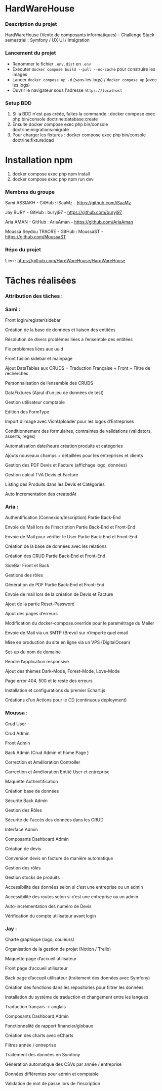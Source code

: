 # HardWareHouse

### Description du projet

HardWareHouse (Vente de composants informatiques) - Challenge Stack semestriel : Symfony / UX UI / Intégration

### Lancement du projet

- Renommer le fichier `.env.dist` en `.env`
- Exécuter `docker compose build --pull --no-cache` pour construire les images
- Lancer `docker compose up -d` (sans les logs) / `docker compose up` (avec les logs)
- Ouvrir le navigateur sous l'adresse `https://localhost`

### Setup BDD

1. Si la BDD n'est pas créée, faites la commande : docker compose exec php bin/console doctrine:database:create
2. Ensuite docker compose exec php bin/console doctrine:migrations:migrate
3. Pour charger les fixtures : docker compose exec php bin/console doctrine:fixture:load

# Installation npm

1. docker compose exec php npm install
2. docker compose exec php npm run dev

### Membres du groupe

Sami ASSIAKH - GitHub : iSaaMz - https://github.com/iSaaMz

Jay BURY - GitHub : buryj97 - https://github.com/buryj97

Aria AMAN - GitHub : AriaAman - https://github.com/AriaAman

Moussa Seydou TRAORE - GitHub : MoussaST - https://github.com/MoussaST

### Répo du projet

Lien : https://github.com/HardWareHouse/HardWareHouse


# Tâches réalisées

### Attribution des tâches : 

### Sami : 

Front login/register/sidebar

Création de la base de données et liaison des entitées

Résolution de divers problèmes liées à l’ensemble des entitées

Fix problèmes liées aux uuid

Front fusion sidebar et mainpage

Ajout DataTables aux CRUDS + Traduction Française + Front + Filtre de recherches

Personnalisation de l’ensemble des CRUDS

DataFixtures (Ajout d’un jeu de données de test)

Gestion utilisateur comptable

Edition des FormType

Import d’image avec VichUploader pour les logos d’Entreprises

Conditionnement des formulaires, contraintes de validations (validators, asserts, regex)

Automatisation date/heure création produits et catégories

Ajouts nouveaux champs + détaillées pour les entreprises et clients

Gestion des PDF Devis et Facture (affichage logo, données)

Gestion calcul TVA Devis et Facture

Listing des Produits dans les Devis et Catégories

Auto Incrementation des createdAt



### Aria : 

Authentification (Connexion/Inscription) Partie Back-End

Envoie de Mail lors de l’Inscription Partie Back-End et Front-End

Envoie de Mail pour vérifier le User Partie Back-End et Front-End

Création de la base de données avec les relations

Création des CRUD Partie Back-End et Front-End 

SideBar Front et Back 

Gestions des rôles

Génération de PDF Partie Back-End et Front-End

Envoie de mail lors de la création de Devis et Facture

Ajout de la partie Reset-Password

Ajout des pages d’erreurs

Modification du docker-compose.override pour le paramétrage du Mailer

Envoie de Mail via un SMTP (Brevo) sur n’importe quel email 

Mise en production du site en ligne via un VPS (DigitalOcean) 

Set-up du nom de domaine 

Rendre l’application responsive

Ajout des thèmes Dark-Mode, Forest-Mode, Love-Mode

Page error 404, 500 et le reste des erreurs 

Installation et configurations du premier Echart.js 

Créations d'un Actions pour le CD (continuous deployment)

### Moussa :

Crud User 

Crud Admin

Front Admin

Back Admin (Crud Admin et home Page )

Correction et Amélioration Controller 

Correction et Amélioration Entité User et entreprise

Maquette Authentification

Création base de données

Sécurité Back Admin

Gestion des Rôles

Sécurité de l'accès des données dans les CRUD

Interface Admin

Composants Dashboard Admin 

Création de devis

Conversion devis en facture de manière  automatique

Gestion des rôles

Gestion stocks de produits

Accessibilité des données selon si c’est une entreprise ou un admin 

Accessibilité des routes selon si c’est une entreprise ou un admin

Auto-incrémentation des numéro de Devis

Vérification du compte utilisateur avant login 



### Jay :

Charte graphique (logo, couleurs)

Organisation de la gestion de projet (Notion / Trello)

Maquette page d’accueil utilisateur

Front page d’accueil utilisateur

Back page d’accueil utilisateur (traitement des données avec Symfony)

Création des fonctions dans les repositories pour filtrer les données

Installation du système de traduction et changement entre les langues

Traduction français -> anglais

Composants Dashboard Admin 

Fonctionnalité de rapport financier/globaux 

Création des charts avec eCharts

Filtres année / entreprise 

Traitement des données en Symfony

Génération automatique des CSVs par année / entreprise

Données différentes pour admin et comptable

Validation de mot de passe lors de l’inscription

